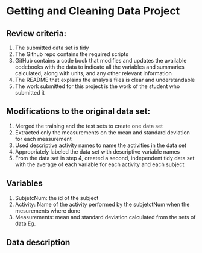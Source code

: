 # Getting and Cleaning Data Project

## Review criteria: 
1. The submitted data set is tidy
2. The Github repo contains the required scripts
3. GitHub contains a code book that modifies and updates the available codebooks with the data to indicate all the variables and summaries calculated, along with units, and any other relevant information
4. The README that explains the analysis files is clear and understandable
5. The work submitted for this project is the work of the student who submitted it

## Modifications to the original data set:
1. Merged the training and the test sets to create one data set
2. Extracted only the measurements on the mean and standard deviation for each measurement
3. Used descriptive activity names to name the activities in the data set
4. Appropriately labeled the data set with descriptive variable names
5. From the data set in step 4, created a second, independent tidy data set with the average of each variable for each activity and each subject

## Variables
1. SubjetcNum: the id of the subject
2. Activity: Name of the activity performed by the subjetctNum when the mesurements where done
3. Measurements: mean and standard deviation calculated from the sets of data 
Eg. 


## Data description

